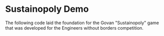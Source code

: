 # Sustainopoly Demo

The following code laid the foundation for the Govan "Sustainopoly" game that was developed for the Engineers without borders competition.
